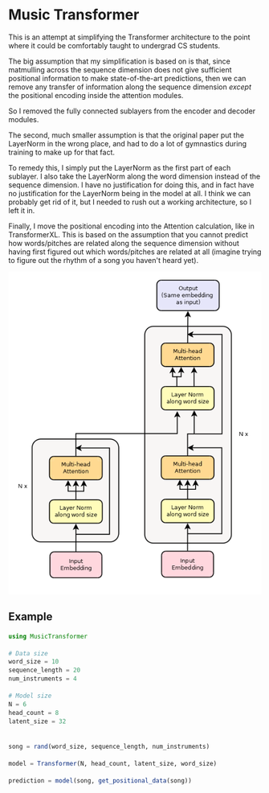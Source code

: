 <h1>Music Transformer</h1>

<p>This is an attempt at simplifying the Transformer architecture to the point where it could be comfortably taught to undergrad CS students.

The big assumption that my simplification is based on is that, since matmulling across the sequence dimension does not give sufficient positional information to make state-of-the-art predictions, then we can remove any transfer of information along the sequence dimension <i>except</i> the positional encoding inside the attention modules.

So I removed the fully connected sublayers from the encoder and decoder modules.

The second, much smaller assumption is that the original paper put the LayerNorm in the wrong place, and had to do a lot of gymnastics during training to make up for that fact.

To remedy this, I simply put the LayerNorm as the first part of each sublayer. I also take the LayerNorm along the word dimension instead of the sequence dimension. I have no justification for doing this, and in fact have no justification for the LayerNorm being in the model at all. I think we can probably get rid of it, but I needed to rush out a working architecture, so I left it in.

Finally, I move the positional encoding into the Attention calculation, like in TransformerXL. This is based on the assumption that you cannot predict how words/pitches are related along the sequence dimension without having first figured out which words/pitches are related at all (imagine trying to figure out the rhythm of a song you haven't heard yet).</p>

![Image of simplified architecture](https://github.com/MacKenzieHnC/MusicTransformer.jl/blob/main/architecture/MyTransformerArchitecture.png?raw=true)

<h2>Example</h2>

```Julia
using MusicTransformer

# Data size
word_size = 10
sequence_length = 20
num_instruments = 4

# Model size
N = 6
head_count = 8
latent_size = 32


song = rand(word_size, sequence_length, num_instruments)

model = Transformer(N, head_count, latent_size, word_size)

prediction = model(song, get_positional_data(song))
```

